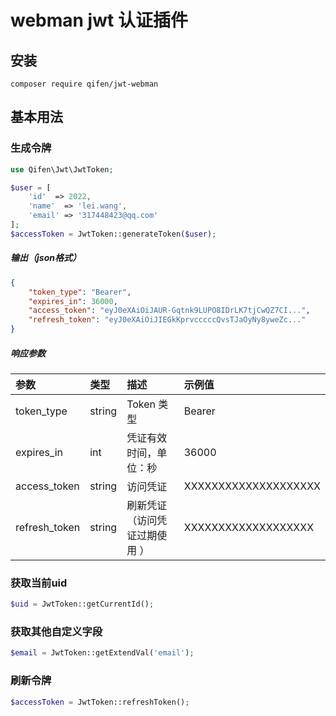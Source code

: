 # webman jwt 认证插件
## 安装

```shell
composer require qifen/jwt-webman
```

##  基本用法

### 生成令牌

```php
use Qifen\Jwt\JwtToken;

$user = [
    'id'  => 2022,
    'name'  => 'lei.wang',
    'email' => '317448423@qq.com'
];
$accessToken = JwtToken::generateToken($user);
```

##### 输出（json格式）
```json
{
    "token_type": "Bearer",
    "expires_in": 36000,
    "access_token": "eyJ0eXAiOiJAUR-Gqtnk9LUPO8IDrLK7tjCwQZ7CI...",
    "refresh_token": "eyJ0eXAiOiJIEGkKprvcccccQvsTJaOyNy8yweZc..."
}
```

##### 响应参数

| 参数|类型|描述|示例值|
|:---|:---|:---|:---|
|token_type| string |Token 类型 | Bearer |
|expires_in| int |凭证有效时间，单位：秒 | 36000 |
|access_token| string |访问凭证 | XXXXXXXXXXXXXXXXXXXX|
|refresh_token| string | 刷新凭证（访问凭证过期使用 ） | XXXXXXXXXXXXXXXXXXX|

### 获取当前uid

```php
$uid = JwtToken::getCurrentId();
```

### 获取其他自定义字段

```php
$email = JwtToken::getExtendVal('email');
```

### 刷新令牌

```php
$accessToken = JwtToken::refreshToken();
```
